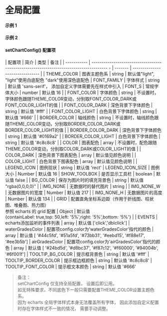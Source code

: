 # 全局配置

#### 示例 1

<vuep template="#simple"></vuep>

<script v-pre type="text/x-template" id="simple">
<template>
    <e-line :data="data" style="width: 700px; height: 400px;background: #084a81"></e-line>
</template>

<script>
  export default {
		created () {
			this.$xEchart.setChartConfig({
				FONT_COLOR: '#fff',
				BORDER_COLOR: '#6785a3',
				FONT_S: 16,
				THEME_COLOR: 'dark',
				TOOLTIP_BG_COLOR: 'rgba(2, 115, 194, 0.8)',
				TOOLTIP_BORDER_COLOR: '#0bb2ff',
				TOOLTIP_FONT_COLOR: '#fff'
			});
		},
    data () {
      return {
        data: {
			xAxis: ['2014年', '2015年', '2016年', '2017年', '2018年', '2019年'],
			series: [
				{
						name: '均值',
						type: 'bar',
						data: [2, 1, 2, 4, 5, 3]
				},
				{
						name: '2018年',
						data: [2.5, 1.5, 3, 4, 5.5, 3.5]
				},
				{
						name: '2019年',
						data: [1.5, 0.5, 1, 4, 4.8, 2.5]
				}
			]
        }
      }
    }
  }
</script>
</script>

#### 示例 2

<vuep template="#simple_1"></vuep>

<script v-pre type="text/x-template" id="simple_1">
<template>
    <e-line 
        :data="data" 
        :config="{
            color: ['#d8cf3a', '#20cb44'],
            showFillArea: true
        }"
        style="width: 700px; height: 600px;"
    ></e-line>
</template>

<script>
  export default {
		created () {
			this.$xEchart.setChartConfig({
				FONT_COLOR: '#666',
				BORDER_COLOR: '#a5a5a5',
				FONT_S: 16,
				THEME_COLOR: 'light',
				TOOLTIP_BG_COLOR: '#fff',
				TOOLTIP_BORDER_COLOR: '#ddd',
				TOOLTIP_FONT_COLOR: '#666'
			});
		},
    data () {
      return {
        data: {
            xAxis: ['2014年', '2015年', '2016年', '2017年', '2018年', '2019年'],
            series: [
                {
                    name: '2018年',
                    data: [20, 33, 28, 36, 28, 35]
                },
                {
                    name: '2019年',
                    data: [28, 36, 28, 30, 22, 33]
                }
            ]
        }
      }
    }
  }
</script>
</script>

#### setChartConfig() 配置项

| 配置项       | 简介                                                                                     | 类型    | 备注                                                                            |
| ----------- | -------------------------------------------------------------------------------------- - | ------- | ------------------------------- |
| THEME_COLOR  | 图表主题色系  | string  | 默认值"light", "light"使用白底配色 "dark"使用深色底配色
| FONT_FAMILY  | 字体样式    |  string  | 默认值 'sans-serif'， 添加自定义字体需要先在样式中引入
| FONT_S       | 常规字体大小 | number  | 默认值 16 |
| FONT_COLOR   | 字体颜色  | string  | 不设置时，字体颜色跟随THEME_COLOR变动，分别取FONT_COLOR_DARK或FONT_COLOR_LIGHT的值 |
| FONT_COLOR_DARK   | 深色背景下字体颜色  | string  | 默认值 '#fff' |
| FONT_COLOR_LIGHT   | 白色背景下字体颜色  | string  | 默认值 '#666' |
| BORDER_COLOR | 轴线颜色  | string  | 不设置时，轴线颜色跟随THEME_COLOR变动，分别取BORDER_COLOR_DARK或BORDER_COLOR_LIGHT的值  |
| BORDER_COLOR_DARK   | 深色背景下字体颜色  | string  | 默认值 '#0169a2' |
| BORDER_COLOR_LIGHT   | 白色背景下字体颜色  | string  | 默认值 '#c8c8c8' |
| COLOR   | 图表配色  | array  | 不设置时，配色跟随THEME_COLOR变动，分别取COLOR_DARK或COLOR_LIGHT的值 |
| COLOR_DARK   | 深色背景下图表配色  | array  | 默认值见颜色说明 |
| COLOR_LIGHT   | 白色背景下图表配色  | array  | 默认值见颜色说明 |
| LEGEND_ICON  | 图例现状  | string  | 默认值 'rect'
| LEGEND_ICON_SIZE | 图例大小  | Number   | 默认值 16
| SHOW_TOOLBOX | 是否显示工具栏 | boolean | 默认值 false |
| BG_COLOR     | 保存为图片时的填充背景色   | string  | 默认值 "rgba(0,0,0,0)"   |
| IMG_NONE     | 无数据时的替代图片  | string  |
| IMG_NONE_W   | 无数据图片的宽度  | Number  | 默认值 217 |
| IMG_NONE_H   | 无数据图片的高度 | Number  | 默认值 134 |
| GRID         | 配置直角坐标系边距（作用于折线图、柱状图、堆叠图、热力图）<br/>参照 echarts 的 grid 配置 | Object  | 默认值 <br/>{containLabel: true,top: 50,left: '5%',right: '5%',bottom: '5%'} |
| EVENTS       | echarts添加监听的事件列表  | array   | 默认值 ['click','dblclick']
| waterGradesColor | 配置项config.color为'waterGradesColor'指代的颜色  | array   | 默认值 [ '#44c5fd', '#51a5fd', '#73bb31', '#eebd15', '#f88e17', '#ee3b5b']
| airGradesColor | 配置项config.color为'airGradesColor'指代的颜色  | array   | 默认值 [ '#24bd5d', '#d8bc37', '#f87c12', '#f60000', '#94004b', '#6f001f']
| TOOLTIP_BG_COLOR | 提示框背景色  | string   | 默认值 '#fff'
| TOOLTIP_BORDER_COLOR | 提示框边框颜色  | string   | 默认值 '#c8c8c8'
| TOOLTIP_FONT_COLOR | 提示框文本颜色  | string   | 默认值 '#666'

> 备注： <br/>setChartConfig 仅支持全局配置， 设置后即公用。<br/>如无特殊要求，不同底色下一般只需要配置THEME_COLOR设置主题色系。 <br/> 因为 echarts 全局字体样式本身无法覆盖所有字体， 因此添加自定义配置时存在字体样式不一致的情况， 需要手动调整。
